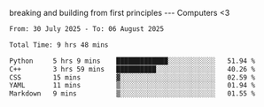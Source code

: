 breaking and building from first principles --- Computers <3

<!--START_SECTION:waka-->

```txt
From: 30 July 2025 - To: 06 August 2025

Total Time: 9 hrs 48 mins

Python     5 hrs 9 mins    █████████████░░░░░░░░░░░░   51.94 %
C++        3 hrs 59 mins   ██████████░░░░░░░░░░░░░░░   40.26 %
CSS        15 mins         ▓░░░░░░░░░░░░░░░░░░░░░░░░   02.59 %
YAML       11 mins         ▒░░░░░░░░░░░░░░░░░░░░░░░░   01.94 %
Markdown   9 mins          ▒░░░░░░░░░░░░░░░░░░░░░░░░   01.55 %
```

<!--END_SECTION:waka-->
